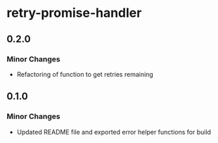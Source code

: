 # retry-promise-handler

## 0.2.0

### Minor Changes

- Refactoring of function to get retries remaining

## 0.1.0

### Minor Changes

- Updated README file and exported error helper functions for build
